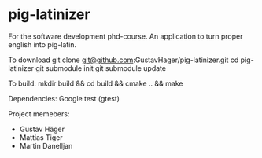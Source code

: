 # pig-latinizer
For the software development phd-course. An application to turn proper english into pig-latin.


To download
git clone git@github.com:GustavHager/pig-latinizer.git
cd pig-latinizer
git submodule init
git submodule update

To build:
mkdir build && cd build && cmake .. && make

Dependencies:
Google test (gtest)


Project memebers:
* Gustav Häger
* Mattias Tiger
* Martin Danelljan
